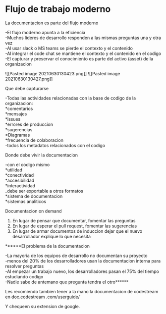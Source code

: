 # Flujo de trabajo moderno

La documentacion es parte del flujo moderno

-El flujo moderno apunta a la eficiencia  
-Muchos lideres de desarrollo responden a las mismas preguntas una y otra vez  
-Al usar slack o MS teams se pierde el contexto y el contenido  
-Al integrar el code chat se mantiene el contexto y el contenido en el codigo  
-El capturar y preservar el conocimiento es parte del activo (asset) de la organizacion

![[Pasted image 20210630130423.png]]
![[Pasted image 20210630130427.png]]

Que debe capturarse

-Todas las actividades relacionadas con la base de codigo de la organizacion:  
*comentarios  
*mensajes  
*issues  
*errores de produccion  
*sugerencias  
*Diagramas  
*frecuencia de colaboracion  
-todos los metadatos relacionados con el codigo

Donde debe vivir la documentacion

-con el codigo mismo  
*utilidad  
*conectividad  
*accesibilidad  
*interactividad  
_debe ser exportable a otros formatos  
*sistema de documentacion  
*sistemas analiticos

Documentacion on demand

1.  En lugar de pensar que documentar, fomentar las preguntas
2.  En lugar de esperar el pull request, fomentar las sugerencias
3.  En lugar de armar documentos de induccion dejar que el nuevo desarrollador explique lo que necesita

******El problema de la documentacion

-La mayoria de los equipos de desarrollo no documentan su proyecto  
-menos del 20% de los desarrolladores usan la documentacion interna para resolver preguntas  
-Al empezar un trabajo nuevo, los desarrolladores pasan el 75% del tiempo estudiando codigo  
-Nadie sabe de antemano que pregunta tendra el otro******


Les recomiendo tambien tener a la mano la documentacion de codestream en doc.codestream .com/userguide/

Y chequeen su extension de google.